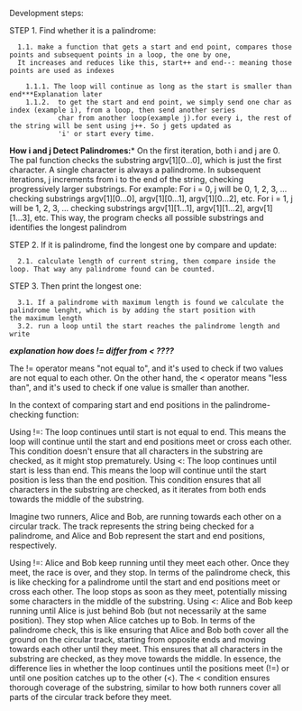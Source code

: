Development steps:

STEP 1. Find whether it is a palindrome:

      1.1. make a function that gets a start and end point, compares those points and subsequent points in a loop, the one by one, 
      It increases and reduces like this, start++ and end--: meaning those points are used as indexes

        1.1.1. The loop will continue as long as the start is smaller than end***Explanation later
        1.1.2.  to get the start and end point, we simply send one char as index (example i), from a loop, then send another series
                char from another loop(example j).for every i, the rest of the string will be sent using j++. So j gets updated as
                'i' or start every time.
  
   **How i and j Detect Palindromes:***
On the first iteration, both i and j are 0. The pal function checks the substring argv[1][0...0], which is just the first character. A single character is always a palindrome.
In subsequent iterations, j increments from i to the end of the string, checking progressively larger substrings.
For example:
For i = 0, j will be 0, 1, 2, 3, ... checking substrings argv[1][0...0], argv[1][0...1], argv[1][0...2], etc.
For i = 1, j will be 1, 2, 3, ... checking substrings argv[1][1...1], argv[1][1...2], argv[1][1...3], etc.
This way, the program checks all possible substrings and identifies the longest palindrom

STEP 2. If it is palindrome, find the longest one by compare and update:

      2.1. calculate length of current string, then compare inside the loop. That way any palindrome found can be counted.

STEP 3. Then print the longest one:

      3.1. If a palindrome with maximum length is found we calculate the palindrome lenght, which is by adding the start position with             the maximum length
      3.2. run a loop until the start reaches the palindrome length and write


***explanation how does != differ from < ????***

The != operator means "not equal to", and it's used to check if two values are not equal to each other. On the other hand, the < operator means "less than", and it's used to check if one value is smaller than another.

In the context of comparing start and end positions in the palindrome-checking function:

Using !=: The loop continues until start is not equal to end. This means the loop will continue until the start and end positions meet or cross each other. This condition doesn't ensure that all characters in the substring are checked, as it might stop prematurely.
Using <: The loop continues until start is less than end. This means the loop will continue until the start position is less than the end position. This condition ensures that all characters in the substring are checked, as it iterates from both ends towards the middle of the substring.

Imagine two runners, Alice and Bob, are running towards each other on a circular track. The track represents the string being checked for a palindrome, and Alice and Bob represent the start and end positions, respectively.

Using !=:
Alice and Bob keep running until they meet each other. Once they meet, the race is over, and they stop.
In terms of the palindrome check, this is like checking for a palindrome until the start and end positions meet or cross each other. The loop stops as soon as they meet, potentially missing some characters in the middle of the substring.
Using <:
Alice and Bob keep running until Alice is just behind Bob (but not necessarily at the same position). They stop when Alice catches up to Bob.
In terms of the palindrome check, this is like ensuring that Alice and Bob both cover all the ground on the circular track, starting from opposite ends and moving towards each other until they meet. This ensures that all characters in the substring are checked, as they move towards the middle.
In essence, the difference lies in whether the loop continues until the positions meet (!=) or until one position catches up to the other (<). The < condition ensures thorough coverage of the substring, similar to how both runners cover all parts of the circular track before they meet.

